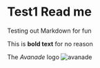 # Test1 Read me

Testing out Markdown for fun

This is **bold text** for no reason


The *Avanade* logo ![avanade](https://th.bing.com/th/id/OIP.iVPB3mwnd8gGlTPtfX7ncAHaD4?pid=ImgDet&rs=1)
